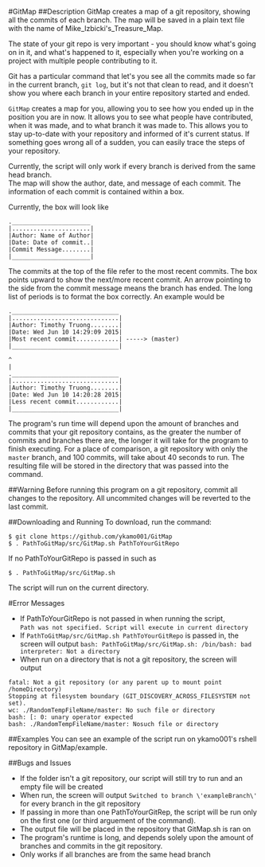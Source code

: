 #GitMap 
##Description
GitMap creates a map of a git repository, showing all the commits of each branch. 
The map will be saved in a plain text file with the name of Mike_Izbicki's_Treasure_Map. 


The state of your git repo is very important - you should know what's going on in it, and what's happened to it,
especially when you're working on a project with multiple people contributing to it.

Git has a particular command that let's you see all the commits made so far in the current branch, `git log`, 
but it's not that clean to read, and it doesn't show you where each branch in your entire repository started and ended. 

`GitMap` creates a map for you, allowing you to see how you ended up in the position you are in now. 
It allows you to see what people have contributed, when it was made, and to what branch it was made to. 
This allows you to stay up-to-date with your repository and informed of it's current status.
If something goes wrong all of a sudden, you can easily trace the steps of your repository. 

Currently, the script will only work if every branch is derived from the same head branch.    
The map will show the author, date, and message of each commit. 
The information of each commit is contained within a box. 

Currently, the box will look like 
```
.______________________   
|......................|
|Author: Name of Author|		
|Date: Date of commit..|    		
|Commit Message........|		
|______________________|   
```
The commits at the top of the file refer to the most recent commits. 
The box points upward to show the next/more recent commit. 
An arrow pointing to the side from the commit message means the branch has ended.
The long list of periods is to format the box correctly. 
An example would be
```
.______________________________   
|..............................|
|Author: Timothy Truong........|		
|Date: Wed Jun 10 14:29:09 2015|   
|Most recent commit............| -----> (master)	
|______________________________|

^    
|    
.______________________________   
|..............................|
|Author: Timothy Truong........|		
|Date: Wed Jun 10 14:20:28 2015|   
|Less recent commit............|    
|______________________________|
```
The program's run time will depend upon the amount of branches and commits that your git repository contains, 
as the greater the number of commits and branches there are, the longer it will take for the program to finish executing.
For a place of comparison, a git repository with only the `master` branch, and 100 commits, will take about 40 seconds to run.
The resulting file will be stored in the directory that was passed into the command.

##Warning
Before running this program on a git repository, commit all changes to the repository. 
All uncommited changes will be reverted to the last commit.

##Downloading and Running
To download, run the command:    
```
$ git clone https://github.com/ykamo001/GitMap  
$ . PathToGitMap/src/GitMap.sh PathToYourGitRepo 
```
If no PathToYourGitRepo is passed in such as
```
$ . PathToGitMap/src/GitMap.sh
```
The script will run on the current directory.

#Error Messages
* If PathToYourGitRepo is not passed in when running the script,   
`Path was not specified. Script will execute in current directory` 
* If `PathToGitMap/src/GitMap.sh PathToYourGitRepo` is passed in, 
the screen will output 
`bash: PathToGitMap/src/GitMap.sh: /bin/bash: bad interpreter: Not a directory`
* When run on a directory that is not a git repository, 
the screen will output 
```
fatal: Not a git repository (or any parent up to mount point /homeDirectory)    
Stopping at filesystem boundary (GIT_DISCOVERY_ACROSS_FILESYSTEM not set).   
wc: ./RandomTempFileName/master: No such file or directory    
bash: [: 0: unary operator expected
bash: ./RandomTempFileName/master: Nosuch file or directory
```

##Examples
You can see an example of the script run on ykamo001's rshell repository in GitMap/example.

##Bugs and Issues
* If the folder isn't a git repository, our script will still try to run and an empty file will be created
* When run, the screen will output 
`Switched to branch \'exampleBranch\'` 
for every branch in the git repository
* If passing in more than one PathToYourGitRep, 
the script will be run only on the first one 
(or third arguement of the command).
* The output file will be placed in the repository that GitMap.sh is ran on
* The program's runtime is long, and depends solely upon the amount of branches and commits in the git repository.
* Only works if all branches are from the same head branch


